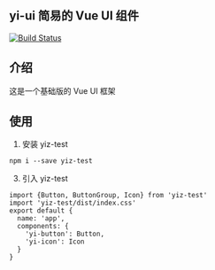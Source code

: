 ## yi-ui 简易的 Vue UI 组件

[![Build Status](https://travis-ci.org/junhoo/ivue.svg?branch=master)](https://travis-ci.org/junhoo/ivue)

## 介绍
这是一个基础版的 Vue UI 框架

## 使用

1. 安装 yiz-test
```
npm i --save yiz-test
```
3. 引入 yiz-test
```
import {Button, ButtonGroup, Icon} from 'yiz-test'
import 'yiz-test/dist/index.css'
export default {
  name: 'app',
  components: {
    'yi-button': Button,
    'yi-icon': Icon
  }
}
```
